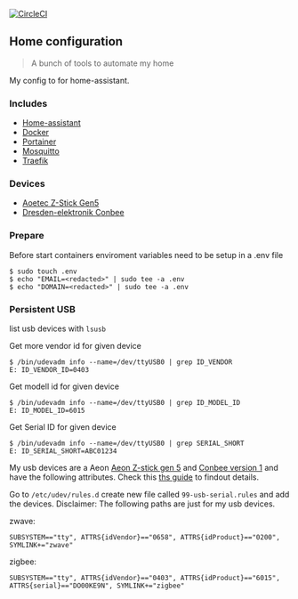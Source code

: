 [![CircleCI](https://circleci.com/gh/alonalon/home.svg?style=svg)](https://circleci.com/gh/alonalon/home)

## Home configuration
> A bunch of tools to automate my home

My config to for home-assistant.

### Includes
- [Home-assistant](http://github.com/home-assistant/home-assistant)
- [Docker](https://www.docker.com)
- [Portainer](https://github.com/portainer/portainer)
- [Mosquitto](https://github.com/eclipse/mosquitto)
- [Traefik](https://github.com/containous/traefik)


### Devices
- [Aoetec Z-Stick Gen5](https://aeotec.com/z-wave-usb-stick)
- [Dresden-elektronik Conbee](https://www.dresden-elektronik.de/conbee/)


### Prepare
Before start containers enviroment variables need to be setup in a .env file

```
$ sudo touch .env
$ echo "EMAIL=<redacted>" | sudo tee -a .env
$ echo "DOMAIN=<redacted>" | sudo tee -a .env
```

### Persistent USB
list usb devices with `lsusb`

Get more vendor id for given device

```
$ /bin/udevadm info --name=/dev/ttyUSB0 | grep ID_VENDOR
E: ID_VENDOR_ID=0403
```

Get modell id for given device
```
$ /bin/udevadm info --name=/dev/ttyUSB0 | grep ID_MODEL_ID
E: ID_MODEL_ID=6015
```

Get Serial ID for given device

```
$ /bin/udevadm info --name=/dev/ttyUSB0 | grep SERIAL_SHORT
E: ID_SERIAL_SHORT=ABC01234
```

My usb devices are a Aeon [Aeon Z-stick gen 5](https://aeotec.com/z-wave-usb-stick/)
and [Conbee version 1](https://phoscon.de/en/conbee) and have the following attributes.
Check this [ths guide](http://hintshop.ludvig.co.nz/show/persistent-names-usb-serial-devices/) to findout details.

Go to `/etc/udev/rules.d` create new file called `99-usb-serial.rules` and add the devices.
Disclaimer: The following paths are just for my usb devices.

zwave:
```
SUBSYSTEM=="tty", ATTRS{idVendor}=="0658", ATTRS{idProduct}=="0200", SYMLINK+="zwave"
```

zigbee:
```
SUBSYSTEM=="tty", ATTRS{idVendor}=="0403", ATTRS{idProduct}=="6015", ATTRS{serial}=="DO00KE9N", SYMLINK+="zigbee"
```
